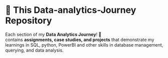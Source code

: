 # 📂 This Data-analytics-Journey Repository  

Each section of my **Data Analytics Journey**! 🚀  
contains **assignments, case studies, and projects** that demonstrate my learnings in SQL, python, PowerBI and other skills in database management, querying, and data analysis.  

